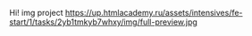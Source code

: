 Hi!
img project https://up.htmlacademy.ru/assets/intensives/fe-start/1/tasks/2yb1tmkyb7whxy/img/full-preview.jpg
